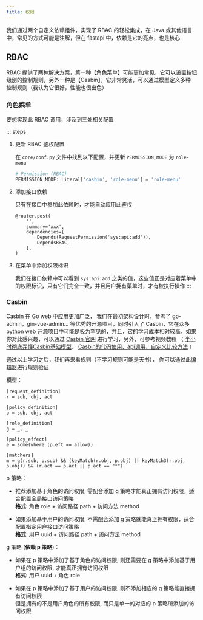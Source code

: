 ```yaml
---
title: 权限
---
```


我们通过两个自定义依赖组件，实现了 RBAC 的轻松集成，在 Java 或其他语言中，常见的方式可能是注解，但在 fastapi 中，依赖是它的亮点，也是核心

## RBAC

RBAC 提供了两种解决方案，第一种【角色菜单】可能更加常见，它可以设置按钮级别的控制规则，另外一种是【Casbin】，它非常灵活，可以通过模型定义多种
控制规则（我认为它很好，性能也很出色）

### 角色菜单

要想实现此 RBAC 调用，涉及到三处相关配置

::: steps
1. 更新 RBAC 鉴权配置

   在 `core/conf.py` 文件中找到以下配置，并更新 `PERMISSION_MODE` 为 `role-menu`

    ```py
    # Permission (RBAC)
    PERMISSION_MODE: Literal['casbin', 'role-menu'] = 'role-menu'
    ```

2. 添加接口依赖

   只有在接口中参加此依赖时，才能自动应用此鉴权

    ```py{5-6}
    @router.post(
        '',
        summary='xxx',
        dependencies=[
            Depends(RequestPermission('sys:api:add')),
            DependsRBAC,
        ],
    )
    ```

3. 在菜单中添加权限标识

   我们在接口依赖中可以看到 `sys:api:add` 之类的值，这些值正是对应着菜单中的权限标识，只有它们完全一致，并且用户拥有菜单时，才有权执行操作
:::

### Casbin

Casbin 在 Go web 中应用更加广泛， 我们在最初架构设计时，参考了 go-admin，gin-vue-admin... 等优秀的开源项目，同时引入了
Casbin，它在众多 python web 开源项目中可能是极为罕见的，并且，它的学习成本相对较高，如果你对此感兴趣，可以通过
[Casbin 官网](https://casbin.org/docs/get-started) 进行学习，另外，可参考视频教程 （
[半小时彻底弄懂Casbin基础模型](https://www.bilibili.com/video/BV1qz4y167XP/?spm_id_from=333.999.0.0&vd_source=958c4d7f9243c68a0ec9dcd327bad930)、
[Casbin的代码使用、api调用、自定义比较方法](https://www.bilibili.com/video/BV13r4y1M7AC/?spm_id_from=333.999.0.0&vd_source=958c4d7f9243c68a0ec9dcd327bad930)
）

通过以上学习之后，我们再来看规则（不学习规则可能是天书），
你可以通过此[编辑器](https://github.com/casbin/casbin-editor)进行规则验证

模型：

```
[request_definition]
r = sub, obj, act

[policy_definition]
p = sub, obj, act

[role_definition]
g = _, _

[policy_effect]
e = some(where (p.eft == allow))

[matchers]
m = g(r.sub, p.sub) && (keyMatch(r.obj, p.obj) || keyMatch3(r.obj, p.obj)) && (r.act == p.act || p.act == "*")
```

p 策略：

- 推荐添加基于角色的访问权限, 需配合添加 g 策略才能真正拥有访问权限，适合配置全局接口访问策略<br>
**格式**: 角色 role + 访问路径 path + 访问方法 method

- 如果添加基于用户的访问权限, 不需配合添加 g 策略就能真正拥有权限，适合配置指定用户接口访问策略<br>
**格式**: 用户 uuid + 访问路径 path + 访问方法 method

g 策略 (**依赖 p 策略**)：

- 如果在 p 策略中添加了基于角色的访问权限, 则还需要在 g 策略中添加基于用户组的访问权限, 才能真正拥有访问权限<br>
**格式**: 用户 uuid + 角色 role

- 如果在 p 策略中添加了基于用户的访问权限, 则不添加相应的 g 策略能直接拥有访问权限<br>
但是拥有的不是用户角色的所有权限, 而只是单一的对应的 p 策略所添加的访问权限
